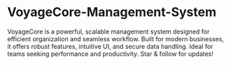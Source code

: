 # VoyageCore-Management-System
VoyageCore is a powerful, scalable management system designed for efficient organization and seamless workflow. Built for modern businesses, it offers robust features, intuitive UI, and secure data handling. Ideal for teams seeking performance and productivity. Star &amp; follow for updates!
